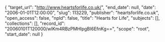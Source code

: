 {
  "target_url": "http://www.heartsforlife.co.uk/", 
  "end_date": null, 
  "date": "2006-01-01T12:00:00", 
  "slug": 113229, 
  "publisher": "heartsforlife.co.uk", 
  "open_access": false, 
  "npld": false, 
  "title": "Hearts for Life", 
  "subjects": [], 
  "collections": [], 
  "record_id": "20060101T120000/wlKm4RBzPMHlpgBI6EfnKg==", 
  "scope": "root", 
  "start_date": null
}

